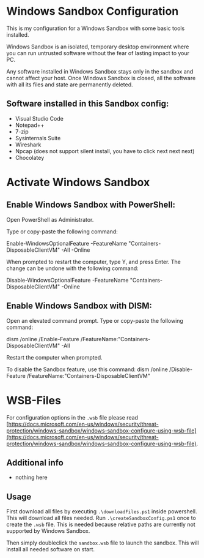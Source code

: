 # Windows Sandbox Configuration

This is my configuration for a Windows Sandbox with some basic tools installed.

Windows Sandbox is an isolated, temporary desktop environment where you can run untrusted software without the fear of lasting impact to your PC.

Any software installed in Windows Sandbox stays only in the sandbox and cannot affect your host. Once Windows Sandbox is closed, all the software with all its files and state are permanently deleted.

## Software installed in this Sandbox config: 

- Visual Studio Code
- Notepad++
- 7-zip
- Sysinternals Suite
- Wireshark
- Npcap (does not support silent install, you have to click next next next)
- Chocolatey



# Activate Windows Sandbox

## Enable Windows Sandbox with PowerShell:
Open PowerShell as Administrator.

Type or copy-paste the following command:

Enable-WindowsOptionalFeature -FeatureName "Containers-DisposableClientVM" -All -Online

When prompted to restart the computer, type Y, and press Enter.
The change can be undone with the following command:

Disable-WindowsOptionalFeature -FeatureName "Containers-DisposableClientVM" -Online


## Enable Windows Sandbox with DISM:

Open an elevated command prompt.
Type or copy-paste the following command:

dism /online /Enable-Feature /FeatureName:"Containers-DisposableClientVM" -All

Restart the computer when prompted.

To disable the Sandbox feature, use this command:
dism /online /Disable-Feature /FeatureName:"Containers-DisposableClientVM"

# WSB-Files

For configuration options in the `.wsb` file please read [https://docs.microsoft.com/en-us/windows/security/threat-protection/windows-sandbox/windows-sandbox-configure-using-wsb-file](https://docs.microsoft.com/en-us/windows/security/threat-protection/windows-sandbox/windows-sandbox-configure-using-wsb-file).

## Additional info

- nothing here

## Usage

First download all files by executing `.\downloadFiles.ps1` inside powershell. This will download all files needed. Run `.\createSandboxConfig.ps1` once to create the `.wsb` file. This is needed because relative paths are currently not supported by Windows Sandbox.

Then simply doubleclick the `sandbox.wsb` file to launch the sandbox. This will install all needed software on start.

